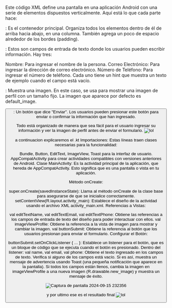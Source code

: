 Este código XML define una pantalla en una aplicación Android con una serie de elementos dispuestos verticalmente. Aquí está lo que cada parte hace:

<LinearLayout>: Es el contenedor principal. Organiza todos los elementos dentro de él de arriba hacia abajo, en una columna. También agrega un poco de espacio alrededor de los bordes (padding).

<EditText>: Estos son campos de entrada de texto donde los usuarios pueden escribir información. Hay tres:

Nombre: Para ingresar el nombre de la persona.
Correo Electrónico: Para ingresar la dirección de correo electrónico.
Número de Teléfono: Para ingresar el número de teléfono.
Cada uno tiene un hint que muestra un texto de ejemplo cuando el campo está vacío.

<ImageView>: Muestra una imagen. En este caso, se usa para mostrar una imagen de perfil con un tamaño fijo. La imagen que aparece por defecto es default_image.

<Button>: Un botón que dice "Enviar". Los usuarios pueden presionar este botón para enviar o confirmar la información que han ingresado.

Todo está organizado de manera que sea fácil para el usuario ingresar su información y ver la imagen de perfil antes de enviar el formulario.
![lol](https://github.com/user-attachments/assets/d1a04716-ece5-49a9-9b1f-bd2bd0d0ea4f)

a continuacion explicaremos el .kt
Importaciones: Estas líneas traen clases necesarias para la funcionalidad:

Bundle, Button, EditText, ImageView, Toast para la interfaz de usuario.
AppCompatActivity para crear actividades compatibles con versiones anteriores de Android.
Clase MainActivity: Es la actividad principal de la aplicación, que hereda de AppCompatActivity. Esto significa que es una pantalla o vista en tu aplicación.

Método onCreate:

super.onCreate(savedInstanceState): Llama al método onCreate de la clase base para asegurarse de que se inicialice correctamente.
setContentView(R.layout.activity_main): Establece el diseño de la actividad usando el archivo XML activity_main.xml.
Referencias a Vistas:

val editTextName, val editTextEmail, val editTextPhone: Obtiene las referencias a los campos de entrada de texto del diseño para poder interactuar con ellos.
val imageViewProfile: Obtiene la referencia a la vista de imagen para mostrar y cambiar la imagen.
val buttonSubmit: Obtiene la referencia al botón que los usuarios presionan para enviar el formulario.
Configurar el Botón:

buttonSubmit.setOnClickListener { ... }: Establece un listener para el botón, que es un bloque de código que se ejecuta cuando el botón es presionado.
Dentro del listener:
val name, val email, val phone: Obtiene el texto ingresado en los campos de texto.
Verifica si alguno de los campos está vacío. Si es así, muestra un mensaje de advertencia usando Toast (una pequeña notificación que aparece en la pantalla).
Si todos los campos están llenos, cambia la imagen en imageViewProfile a una nueva imagen (R.drawable.new_image) y muestra un mensaje de éxito.

![Captura de pantalla 2024-09-15 232356](https://github.com/user-attachments/assets/c275a18b-19cf-4ce6-9090-9998cddceb62)

y por ultimo ese es el resultado final
![lol](https://github.com/user-attachments/assets/87368ec9-220b-4691-9d76-bae6b08d957c)


